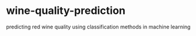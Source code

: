 # wine-quality-prediction
predicting red wine quality using classification methods in machine learning
